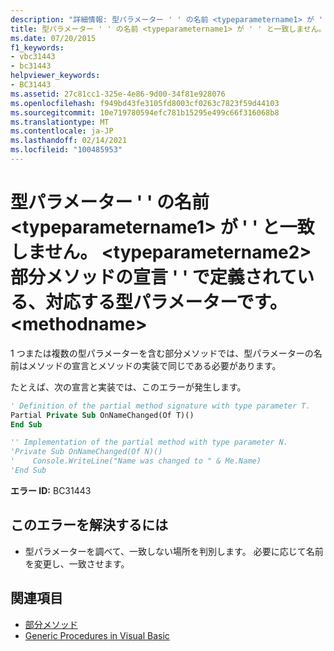 ```yaml
---
description: "詳細情報: 型パラメーター ' ' の名前 <typeparametername1> が ' ' と一致しません。 <typeparametername2> 部分メソッドの宣言 ' ' で定義されている、対応する型パラメーターです。 <methodname>"
title: 型パラメーター ' ' の名前 <typeparametername1> が ' ' と一致しません。 <typeparametername2> 部分メソッドの宣言 ' ' で定義されている、対応する型パラメーターです。 <methodname>
ms.date: 07/20/2015
f1_keywords:
- vbc31443
- bc31443
helpviewer_keywords:
- BC31443
ms.assetid: 27c81cc1-325e-4e86-9d00-34f81e928076
ms.openlocfilehash: f949bd43fe3105fd8003cf0263c7823f59d44103
ms.sourcegitcommit: 10e719780594efc781b15295e499c66f316068b8
ms.translationtype: MT
ms.contentlocale: ja-JP
ms.lasthandoff: 02/14/2021
ms.locfileid: "100485953"
---
```

# <a name="name-of-type-parameter-typeparametername1-does-not-match-typeparametername2-the-corresponding-type-parameter-defined-on-the-partial-method-declaration-methodname"></a>型パラメーター ' ' の名前 \<typeparametername1> が ' ' と一致しません。 \<typeparametername2> 部分メソッドの宣言 ' ' で定義されている、対応する型パラメーターです。 \<methodname>

1 つまたは複数の型パラメーターを含む部分メソッドでは、型パラメーターの名前はメソッドの宣言とメソッドの実装で同じである必要があります。  
  
 たとえば、次の宣言と実装では、このエラーが発生します。  
  
```vb  
' Definition of the partial method signature with type parameter T.  
Partial Private Sub OnNameChanged(Of T)()  
End Sub  
```  
  
```vb  
'' Implementation of the partial method with type parameter N.  
'Private Sub OnNameChanged(Of N)()  
'    Console.WriteLine("Name was changed to " & Me.Name)  
'End Sub  
```  
  
 **エラー ID:** BC31443  
  
## <a name="to-correct-this-error"></a>このエラーを解決するには  
  
- 型パラメーターを調べて、一致しない場所を判別します。 必要に応じて名前を変更し、一致させます。  
  
## <a name="see-also"></a>関連項目

- [部分メソッド](../programming-guide/language-features/procedures/partial-methods.md)
- [Generic Procedures in Visual Basic](../programming-guide/language-features/data-types/generic-procedures.md)
